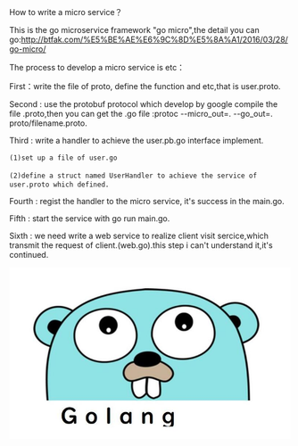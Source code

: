 How to write a micro service？

This is the go microservice framework "go micro",the detail you can go:http://btfak.com/%E5%BE%AE%E6%9C%8D%E5%8A%A1/2016/03/28/go-micro/

The process to develop a micro service is etc：

First：write the file of proto, define the function and etc,that is user.proto.

Second : use the protobuf protocol which develop by google compile the file .proto,then you can get the .go file :protoc --micro_out=. --go_out=. proto/filename.proto.

Third : write a handler to achieve the user.pb.go interface implement.
	
	(1)set up a file of user.go

	(2)define a struct named UserHandler to achieve the service of user.proto which defined.

Fourth : regist the handler to the micro service, it's success in the main.go.

Fifth : start the service with go run main.go.

Sixth : we need write a web service to realize client visit sercice,which transmit the request of client.(web.go).this step i can't understand it,it's  continued.

![image](https://github.com/WatermelonIsMe/GO_Micro_demo/raw/master/image/20181109142632.jpg)



